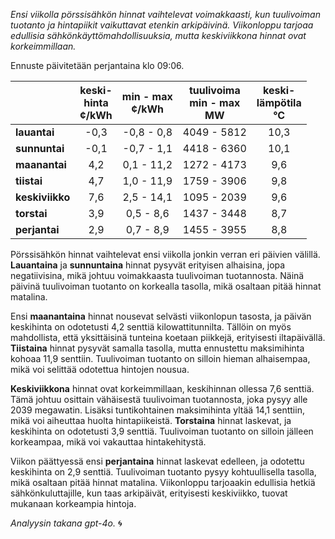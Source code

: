 *Ensi viikolla pörssisähkön hinnat vaihtelevat voimakkaasti, kun tuulivoiman tuotanto ja hintapiikit vaikuttavat etenkin arkipäivinä. Viikonloppu tarjoaa edullisia sähkönkäyttömahdollisuuksia, mutta keskiviikkona hinnat ovat korkeimmillaan.*

Ennuste päivitetään perjantaina klo 09:06.

|            | keski-<br>hinta<br>¢/kWh | min - max<br>¢/kWh | tuulivoima<br>min - max<br>MW | keski-<br>lämpötila<br>°C |
|:-------------|:----------------:|:----------------:|:-------------:|:-------------:|
| **lauantai**  |      -0,3       |    -0,8 - 0,8    | 4049 - 5812   |     10,3      |
| **sunnuntai** |      -0,1       |    -0,7 - 1,1    | 4418 - 6360   |     10,1      |
| **maanantai** |       4,2       |    0,1 - 11,2    | 1272 - 4173   |      9,6      |
| **tiistai**   |       4,7       |    1,0 - 11,9    | 1759 - 3906   |      9,8      |
| **keskiviikko** |     7,6       |    2,5 - 14,1    | 1095 - 2039   |      9,6      |
| **torstai**   |       3,9       |    0,5 - 8,6     | 1437 - 3448   |      8,7      |
| **perjantai** |       2,9       |    0,7 - 8,9     | 1455 - 3955   |      8,8      |

Pörssisähkön hinnat vaihtelevat ensi viikolla jonkin verran eri päivien välillä. **Lauantaina** ja **sunnuntaina** hinnat pysyvät erityisen alhaisina, jopa negatiivisina, mikä johtuu voimakkaasta tuulivoiman tuotannosta. Näinä päivinä tuulivoiman tuotanto on korkealla tasolla, mikä osaltaan pitää hinnat matalina.

Ensi **maanantaina** hinnat nousevat selvästi viikonlopun tasosta, ja päivän keskihinta on odotetusti 4,2 senttiä kilowattitunnilta. Tällöin on myös mahdollista, että yksittäisinä tunteina koetaan piikkejä, erityisesti iltapäivällä. **Tiistaina** hinnat pysyvät samalla tasolla, mutta ennustettu maksimihinta kohoaa 11,9 senttiin. Tuulivoiman tuotanto on silloin hieman alhaisempaa, mikä voi selittää odotettua hintojen nousua.

**Keskiviikkona** hinnat ovat korkeimmillaan, keskihinnan ollessa 7,6 senttiä. Tämä johtuu osittain vähäisestä tuulivoiman tuotannosta, joka pysyy alle 2039 megawatin. Lisäksi tuntikohtainen maksimihinta yltää 14,1 senttiin, mikä voi aiheuttaa huolta hintapiikeistä. **Torstaina** hinnat laskevat, ja keskihinta on odotetusti 3,9 senttiä. Tuulivoiman tuotanto on silloin jälleen korkeampaa, mikä voi vakauttaa hintakehitystä.

Viikon päättyessä ensi **perjantaina** hinnat laskevat edelleen, ja odotettu keskihinta on 2,9 senttiä. Tuulivoiman tuotanto pysyy kohtuullisella tasolla, mikä osaltaan pitää hinnat matalina. Viikonloppu tarjoaakin edullisia hetkiä sähkönkuluttajille, kun taas arkipäivät, erityisesti keskiviikko, tuovat mukanaan korkeampia hintoja.

*Analyysin takana gpt-4o.* 🌀
